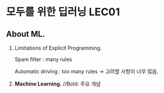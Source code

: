 # 모두를 위한 딥러닝 LEC01

## About ML.
  1. Limitations of Explicit Programming.

     Spam filter : many rules
     
     Automatic driving : too many rules → 고려할 사항이 너무 많음.

  2. **Machine Learning.** //Bold: 주요 개념
